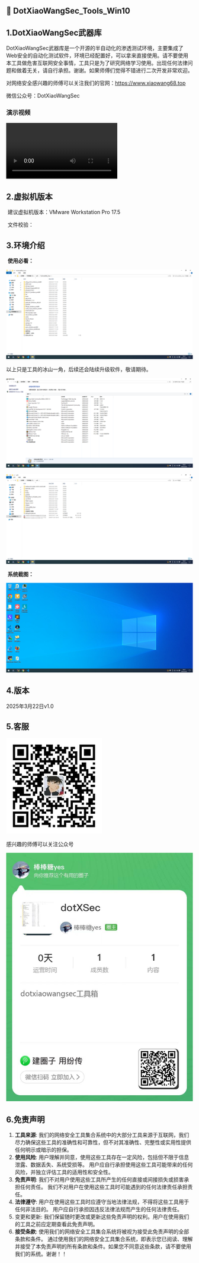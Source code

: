 ## 🚀	DotXiaoWangSec_Tools_Win10



## 1.DotXiaoWangSec武器库







​		DotXiaoWangSec武器库是一个开源的半自动化的渗透测试环境，主要集成了Web安全的自动化测试软件，环境已经配置好，可以拿来直接使用。请不要使用本工具做危害互联网安全事情，工具只是为了研究网络学习使用。出现任何法律问题和做着无关，请自行承担。谢谢。如果师傅们觉得不错进行二次开发非常欢迎。

对网络安全感兴趣的师傅可以关注我们的官网：https://www.xiaowang68.top  

微信公众号：DotXiaoWangSec

### 演示视频

<video src="README.assets\v1.0.mp4"></video>



## 2.虚拟机版本

​	建议虚拟机版本：VMware Workstation Pro 17.5

​		文件校验：





## 3.环境介绍

​	**使用必看：**

![image-20250322182200064](README.assets/image-20250322182200064.png)

以上只是工具的冰山一角，后续还会陆续升级软件，敬请期待。

![image-20250322182249610](README.assets/image-20250322182249610.png)

![image-20250322182352635](README.assets/image-20250322182352635.png)

​	**系统截图：**

![image-20250322182139121](README.assets/image-20250322182139121.png)



## 4.版本

2025年3月22日v1.0





## 5.客服

![qrcode_for_gh_930c7fa5aa78_258](README.assets/qrcode_for_gh_930c7fa5aa78_258.jpg)

感兴趣的师傅可以关注公众号

![v11](README.assets/v11.jpg)



## 6.免责声明



1. **工具来源**: 我们的网络安全工具集合系统中的大部分工具来源于互联网，我们尽力确保这些工具的准确性和可靠性，但不对其准确性、完整性或实用性提供任何明示或暗示的担保。 
2. **使用风险**: 用户理解并同意，使用这些工具存在一定风险，包括但不限于信息泄露、数据丢失、系统受损等。 用户应自行承担使用这些工具可能带来的任何风险，并独立评估工具的适用性和安全性。 
3. **免责声明**: 我们不对用户使用这些工具所产生的任何直接或间接损失或损害承担任何责任。 我们不对用户在使用这些工具时可能遇到的任何法律责任承担责任。 
4. **法律遵守**: 用户在使用这些工具时应遵守当地法律法规，不得将这些工具用于任何非法目的。 用户应自行承担因违反法律法规而产生的任何法律责任。 
5. 变更和更新: 我们保留随时更改或更新这些免责声明的权利。用户在使用我们的工具之前应定期查看此免责声明。
6.  **接受条款**: 使用我们的网络安全工具集合系统将被视为接受此免责声明的全部条款和条件。 通过使用我们的网络安全工具集合系统，即表示您已阅读、理解并接受了本免责声明的所有条款和条件。如果您不同意这些条款，请不要使用我们的系统。谢谢！！